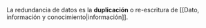 La redundancia de datos es la **duplicación** o re-escritura de [[Dato, información y conocimiento|información]].
